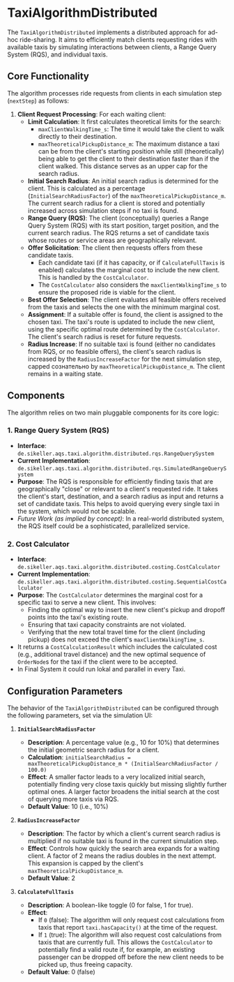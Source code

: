 # TaxiAlgorithmDistributed

The `TaxiAlgorithmDistributed` implements a distributed approach for ad-hoc ride-sharing. It aims to efficiently match clients requesting rides with available taxis by simulating interactions between clients, a Range Query System (RQS), and individual taxis.

## Core Functionality

The algorithm processes ride requests from clients in each simulation step (`nextStep`) as follows:

1.  **Client Request Processing**: For each waiting client:
    * **Limit Calculation**: It first calculates theoretical limits for the search:
        * `maxClientWalkingTime_s`: The time it would take the client to walk directly to their destination.
        * `maxTheoreticalPickupDistance_m`: The maximum distance a taxi can be from the client's starting position while still (theoretically) being able to get the client to their destination faster than if the client walked. This distance serves as an upper cap for the search radius.
    * **Initial Search Radius**: An initial search radius is determined for the client. This is calculated as a percentage (`InitialSearchRadiusFactor`) of the `maxTheoreticalPickupDistance_m`. The current search radius for a client is stored and potentially increased across simulation steps if no taxi is found.
    * **Range Query (RQS)**: The client (conceptually) queries a Range Query System (RQS) with its start position, target position, and the current search radius. The RQS returns a set of candidate taxis whose routes or service areas are geographically relevant.
    * **Offer Solicitation**: The client then requests offers from these candidate taxis.
        * Each candidate taxi (if it has capacity, or if `CalculateFullTaxis` is enabled) calculates the marginal cost to include the new client. This is handled by the `CostCalculator`.
        * The `CostCalculator` also considers the `maxClientWalkingTime_s` to ensure the proposed ride is viable for the client.
    * **Best Offer Selection**: The client evaluates all feasible offers received from the taxis and selects the one with the minimum marginal cost.
    * **Assignment**: If a suitable offer is found, the client is assigned to the chosen taxi. The taxi's route is updated to include the new client, using the specific optimal route determined by the `CostCalculator`. The client's search radius is reset for future requests.
    * **Radius Increase**: If no suitable taxi is found (either no candidates from RQS, or no feasible offers), the client's search radius is increased by the `RadiusIncreaseFactor` for the next simulation step, capped сознательно by `maxTheoreticalPickupDistance_m`. The client remains in a waiting state.

## Components

The algorithm relies on two main pluggable components for its core logic:

### 1. Range Query System (RQS)
   - **Interface**: `de.sikeller.aqs.taxi.algorithm.distributed.rqs.RangeQuerySystem`
   - **Current Implementation**: `de.sikeller.aqs.taxi.algorithm.distributed.rqs.SimulatedRangeQuerySystem`
   - **Purpose**: The RQS is responsible for efficiently finding taxis that are geographically "close" or relevant to a client's requested ride. It takes the client's start, destination, and a search radius as input and returns a set of candidate taxis. This helps to avoid querying every single taxi in the system, which would not be scalable.
   - *Future Work (as implied by concept)*: In a real-world distributed system, the RQS itself could be a sophisticated, parallelized service.

### 2. Cost Calculator
   - **Interface**: `de.sikeller.aqs.taxi.algorithm.distributed.costing.CostCalculator`
   - **Current Implementation**: `de.sikeller.aqs.taxi.algorithm.distributed.costing.SequentialCostCalculator`
   - **Purpose**: The `CostCalculator` determines the marginal cost for a specific taxi to serve a new client. This involves:
      - Finding the optimal way to insert the new client's pickup and dropoff points into the taxi's existing route.
      - Ensuring that taxi capacity constraints are not violated.
      - Verifying that the new total travel time for the client (including pickup) does not exceed the client's `maxClientWalkingTime_s`.
   - It returns a `CostCalculationResult` which includes the calculated cost (e.g., additional travel distance) and the new optimal sequence of `OrderNode`s for the taxi if the client were to be accepted.
   - In Final System it could run lokal and parallel in every Taxi.

## Configuration Parameters

The behavior of the `TaxiAlgorithmDistributed` can be configured through the following parameters, set via the simulation UI:

1.  **`InitialSearchRadiusFactor`**
    * **Description**: A percentage value (e.g., 10 for 10%) that determines the initial geometric search radius for a client.
    * **Calculation**: `initialSearchRadius = maxTheoreticalPickupDistance_m * (InitialSearchRadiusFactor / 100.0)`
    * **Effect**: A smaller factor leads to a very localized initial search, potentially finding very close taxis quickly but missing slightly further optimal ones. A larger factor broadens the initial search at the cost of querying more taxis via RQS.
    * **Default Value**: 10 (i.e., 10%)

2.  **`RadiusIncreaseFactor`**
    * **Description**: The factor by which a client's current search radius is multiplied if no suitable taxi is found in the current simulation step.
    * **Effect**: Controls how quickly the search area expands for a waiting client. A factor of 2 means the radius doubles in the next attempt. This expansion is capped by the client's `maxTheoreticalPickupDistance_m`.
    * **Default Value**: 2

3.  **`CalculateFullTaxis`**
    * **Description**: A boolean-like toggle (0 for false, 1 for true).
    * **Effect**:
        * If `0` (false): The algorithm will only request cost calculations from taxis that report `taxi.hasCapacity()` at the time of the request.
        * If `1` (true): The algorithm will also request cost calculations from taxis that are currently full. This allows the `CostCalculator` to potentially find a valid route if, for example, an existing passenger can be dropped off before the new client needs to be picked up, thus freeing capacity.
    * **Default Value**: 0 (false)